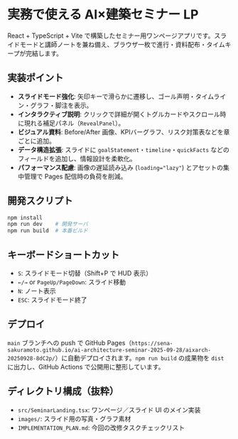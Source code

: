 # 実務で使える AI×建築セミナー LP

React + TypeScript + Vite で構築したセミナー用ワンページアプリです。スライドモードと講師ノートを兼ね備え、ブラウザ一枚で進行・資料配布・タイムキープが完結します。

## 実装ポイント
- **スライドモード強化**: 矢印キーで滑らかに遷移し、ゴール声明・タイムライン・グラフ・脚注を表示。
- **インタラクティブ説明**: クリックで詳細が開くトグルカードやスクロール時に現れる補足パネル（`RevealPanel`）。
- **ビジュアル資料**: Before/After 画像、KPIバーグラフ、リスク対策表などを章ごとに追加。
- **データ構造拡張**: スライドに `goalStatement`・`timeline`・`quickFacts` などのフィールドを追加し、情報設計を柔軟化。
- **パフォーマンス配慮**: 画像の遅延読み込み (`loading="lazy"`) とアセットの集中管理で Pages 配信時の負荷を削減。

## 開発スクリプト
```bash
npm install
npm run dev    # 開発サーバ
npm run build  # 本番ビルド
```

## キーボードショートカット
- `S`: スライドモード切替（Shift+P で HUD 表示）
- `←/→` or `PageUp/PageDown`: スライド移動
- `N`: ノート表示
- `ESC`: スライドモード終了

## デプロイ
`main` ブランチへの push で GitHub Pages（`https://sena-sakuramoto.github.io/ai-architecture-seminar-2025-09-28/aixarch-20250928-8dC2p/`）に自動デプロイされます。`npm run build` の成果物を `dist` に出力し、GitHub Actions で公開用に整形しています。

## ディレクトリ構成（抜粋）
- `src/SeminarLanding.tsx`: ワンページ／スライド UI のメイン実装
- `images/`: スライド用の写真・グラフ素材
- `IMPLEMENTATION_PLAN.md`: 今回の改修タスクチェックリスト
